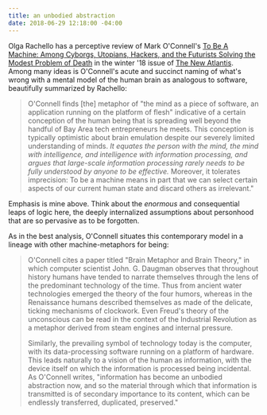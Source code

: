 ```yaml
---
title: an unbodied abstraction
date: 2018-06-29 12:18:00 -04:00
---
```


Olga Rachello has a perceptive review of Mark O'Connell's [To Be A Machine: Among Cyborgs, Utopians, Hackers, and the Futurists Solving the Modest Problem of Death](https://www.indiebound.org/book/9781101911594) in the winter '18 issue of [The New Atlantis](https://www.thenewatlantis.com/). Among many ideas is O'Connell's acute and succinct naming of what's wrong with a mental model of the human brain as analogous to software, beautifully summarized by Rachello:

>O'Connell finds [the] metaphor of "the mind as a piece of software, an application running on the platform of flesh" indicative of a certain conception of the human being that is spreading well beyond the handful of Bay Area tech entrepreneurs he meets. This conception is typically optimistic about brain emulation despite our severely limited understanding of minds. *It equates the person with the mind, the mind with intelligence, and intelligence with information processing, and argues that large-scale information processing rarely needs to be fully understood by anyone to be effective.* Moreover, it tolerates imprecision: To be a machine means in part that we can select certain aspects of our current human state and discard others as irrelevant."

Emphasis is mine above. Think about the *enormous* and consequential leaps of logic here, the deeply internalized assumptions about personhood that are so pervasive as to be forgotten.

As in the best analysis, O'Connell situates this contemporary model in a lineage with other machine-metaphors for being:

>O'Connell cites a paper titled "Brain Metaphor and Brain Theory," in which computer scientist John. G. Daugman observes that throughout history humans have tended to narrate themselves through the lens of the predominant technology of the time. Thus from ancient water technologies emerged the theory of the four humors, whereas in the Renaissance humans described themselves as made of the delicate, ticking mechanisms of clockwork. Even Freud's theory of the unconscious can be read in the context of the Industrial Revolution as a metaphor derived from steam engines and internal pressure.
>
>Similarly, the prevailing symbol of technology today is the computer, with its data-processing software running on a platform of hardware. This leads naturally to a vision of the human as information, with the device itself on which the information is processed being incidental. As O'Connell writes, "information has become an unbodied abstraction now, and so the material through which that information is transmitted is of secondary importance to its content, which can be endlessly transferred, duplicated, preserved."



 